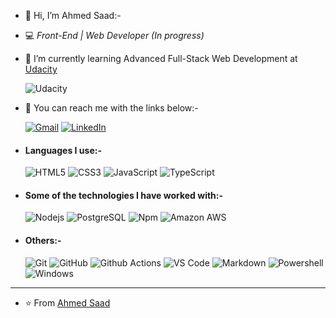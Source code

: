 - 👋 Hi, I’m Ahmed Saad:-

- :computer: _Front-End | Web Developer (In progress)_

- 🌱 I’m currently learning Advanced Full-Stack Web Development at [Udacity](https://www.udacity.com)
    
    ![Udacity](https://www.udacity.com/images/svgs/udacity-tt-logo.svg)

- 👀 You can reach me with the links below:-


    [![Gmail](https://img.shields.io/badge/-GMAIL-D14836?style=for-the-badge&logo=gmail&logoColor=white)](mailto:elking.x80@gmail.com)
    [![LinkedIn](https://img.shields.io/badge/-LINKEDIN-0077B5?style=for-the-badge&logo=linkedin&logoColor=white)](https://www.linkedin.com/in/ahmed-saad-6b061a223)

- ####  Languages I use:-

    ![HTML5](https://img.shields.io/badge/-HTML5-%23E44D27?style=flat-square&logo=html5&logoColor=ffffff)
    ![CSS3](https://img.shields.io/badge/-CSS3-%231572B6?style=flat-square&logo=css3)
    ![JavaScript](https://img.shields.io/badge/-JavaScript-%23F7DF1C?style=flat-square&logo=javascript&logoColor=000000&labelColor=%23F7DF1C&color=%23FFCE5A)
    ![TypeScript](https://img.shields.io/badge/-TypeScript-000000?style=flat&logo=typescript)



- #### Some of the technologies I have worked with:-
    ![Nodejs](https://img.shields.io/badge/-Nodejs-black?style=flat-square&logo=Node.js)
    ![PostgreSQL](https://img.shields.io/badge/-PostgreSQL-336791?style=flat-square&logo=postgresql)
    ![Npm](https://img.shields.io/badge/-npm-CB3837?style=flat-square&logo=npm)
    ![Amazon AWS](https://img.shields.io/badge/Amazon%20AWS-232F3E?style=flat-square&logo=amazon-aws&link=https://github.com/LuizCarlosAbbott/)



- #### Others:-
   ![Git](https://img.shields.io/badge/-Git-%23F05032?style=flat-square&logo=git&logoColor=%23ffffff)
   ![GitHub](https://img.shields.io/badge/-GitHub-181717?style=flat-square&logo=github)
   ![Github Actions](http://img.shields.io/badge/-Github%20Actions-2088FF?style=flat-square&logo=github-actions&logoColor=ffffff)
   ![VS Code](http://img.shields.io/badge/-VS%20Code-007ACC?style=flat-square&logo=visual-studio-code&logoColor=ffffff)
   ![Markdown](https://img.shields.io/badge/-Markdown-000000?style=flat-square&logo=markdown)
   ![Powershell](http://img.shields.io/badge/-Powershell-5391FE?style=flat-square&logo=powershell&logoColor=ffffff)
   ![Windows](http://img.shields.io/badge/-Windows-0078D6?style=flat-square&logo=windows&logoColor=ffffff)




---



- ⭐️ From [Ahmed Saad](https://github.com/Ahmed-ELking)




